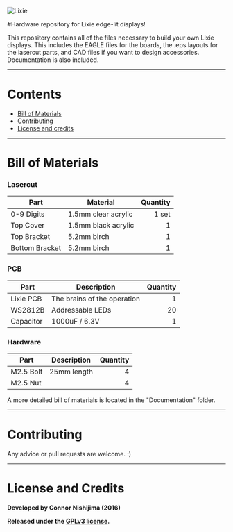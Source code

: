 ![Lixie](http://i.imgur.com/nFgz0Zt.jpg)

#Hardware repository for Lixie edge-lit displays!

This repository contains all of the files necessary to build your own Lixie displays. This includes the EAGLE files for the boards, the .eps layouts for the lasercut parts, and CAD files if you want to design accessories. Documentation is also included.

----------
# Contents
- [Bill of Materials](#bill-of-materials)
- [Contributing](#contributing)
- [License and credits](#license-and-credits)

----------
# Bill of Materials

### Lasercut
Part | Material | Quantity
---- | -------- | -------:
0-9 Digits | 1.5mm clear acrylic | 1 set
Top Cover | 1.5mm black acrylic | 1
Top Bracket | 5.2mm birch | 1
Bottom Bracket | 5.2mm birch | 1

### PCB
Part | Description | Quantity
---- | ----------- | -------:
Lixie PCB | The brains of the operation | 1
WS2812B | Addressable LEDs | 20
Capacitor | 1000uF / 6.3V | 1

### Hardware
Part | Description | Quantity
---- | ----------- | -------:
M2.5 Bolt | 25mm length | 4
M2.5 Nut | | 4

A more detailed bill of materials is located in the "Documentation" folder.

----------
# Contributing
Any advice or pull requests are welcome. :)

----------
# License and Credits
**Developed by Connor Nishijima (2016)**

**Released under the [GPLv3 license](http://www.gnu.org/licenses/gpl-3.0.en.html).**
